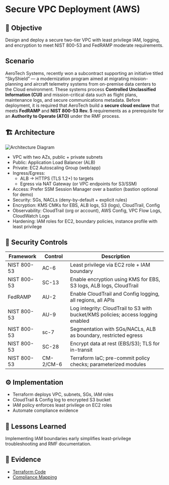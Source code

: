 # Secure VPC Deployment (AWS)

## 🎯 Objective
Design and deploy a secure two-tier VPC with least privilege IAM, logging, and encryption to meet NIST 800-53 and FedRAMP moderate requirements.

## Scenario
AeroTech Systems, recently won a subcontract supporting  an  initiative titled “SkyShield” — a modernization program aimed at migrating mission-planning and aircraft telemetry systems from on-premise data centers to the Cloud environment.
These systems process **Controlled Unclassified Information (CUI)** and mission-critical data such as flight plans, maintenance logs, and secure communications metadata. Before deployment, it is required that AeroTech build a **secure cloud enclave** that meets **FedRAMP** and **NIST 800-53 Rev. 5** requirements as a prerequisite for an **Authority to Operate (ATO)** under the RMF process.

## 🏗️ Architecture
![Architecture Diagram](../assets/diagrams/vpc-architecture.png)

- VPC with two AZs, public + private subnets
- Public: Application Load Balancer (ALB)
- Private: EC2 Autoscaling Group (web/app)
- Ingress/Egress:
    - ALB → HTTPS (TLS 1.2+) to targets
    - Egress via NAT Gateway (or VPC endpoints for S3/SSM)
- Access: Prefer SSM Session Manager over a bastion (bastion optional for demo)
- Security: SGs, NACLs (deny-by-default + explicit rules)
- Encryption: KMS CMKs for EBS, ALB logs, S3 (logs), CloudTrail, Config
- Observability: CloudTrail (org or account), AWS Config, VPC Flow Logs, CloudWatch Logs
- Hardening: IAM roles for EC2, boundary policies, instance profile with least privilege

## 🔐 Security Controls
| Framework | Control | Description |
|------------|----------|-------------|
| NIST 800-53 | AC-6 | Least privilege via EC2 role + IAM boundary |
| NIST 800-53 | SC-13 | Enable encryption using KMS for EBS, S3 logs, ALB logs, CloudTrail |
| FedRAMP | AU-2 | Enable CloudTrail and Config logging, all regions, all APIs |
| NIST 800-53 | AU-9 | Log integrity: CloudTrail to S3 with bucket/KMS policies; access logging enabled |
| NIST 800-53 | sc-7 | Segmentation with SGs/NACLs, ALB as boundary, restricted egress |
| NIST 800-53 | SC-28 | Encrypt data at rest (EBS/S3); TLS for in-transit |
| NIST 800-53 | CM-2/CM-6 | Terraform IaC; pre-commit policy checks; parameterized modules |

## ⚙️ Implementation
- Terraform deploys VPC, subnets, SGs, IAM roles
- CloudTrail & Config log to encrypted S3 bucket
- IAM policy enforces least privilege on EC2 roles
- Automate compliance evidence

## 🧠 Lessons Learned
Implementing IAM boundaries early simplifies least-privilege troubleshooting and RMF documentation.

## 🧾 Evidence
- [Terraform Code](./main.tf)
- [Compliance Mapping](../docs/NIST_800-53_Control_Mapping.md)


